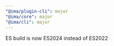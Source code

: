 ```yaml
---
"@ima/plugin-cli": major
"@ima/core": major
"@ima/cli": major
---
```


ES build is now ES2024 instead of ES2022
